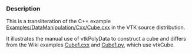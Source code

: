 ### Description

This is a transliteration of the C++ example [Examples/DataManipulation/Cxx/Cube.cxx](http://vtk.org/gitweb?p=VTK.git;a=blob;f=Examples/DataManipulation/Cxx/Cube.cxx) in the VTK source distribution.

It illustrates the manual use of vtkPolyData to construct a cube and differs from the Wiki examples [Cube1.cxx](/Cxx/GeometricObjects/Cube1) and [Cube1.py](/Python/GeometricObjects/Cube1), which use vtkCube.
